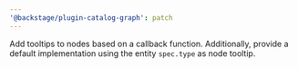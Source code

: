 ```yaml
---
'@backstage/plugin-catalog-graph': patch
---
```


Add tooltips to nodes based on a callback function. Additionally, provide a default implementation using the entity `spec.type` as node tooltip.
